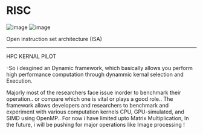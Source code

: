 # RISC

![image](https://github.com/user-attachments/assets/96a7c8fd-5b7b-4db2-a800-8f7f925f3b9e)
![image](https://github.com/user-attachments/assets/e2d2958a-d8a8-4ecb-b55e-702ae7957e78)

Open instruction set architecture (ISA)

------------------------------------------------------------------------------------------------------------------------------------------------------------------------------------------------

HPC KERNAL PILOT 

-So i desgined an Dynamic framework, which basically allows you perform high performance computation through dynammic kernal selection and Execution.

Majorly most of the researchers face issue inorder to benchmark their operation.. or compare which one is vital or plays a good role..
The framework allows developers and researchers to benchmark and experiment with various computation kernels CPU, GPU-simulated, and SIMD using OpenMP..
For now i have limited upto Matrix Multiplication, In the future, i will be pushing for major operations like Image processing !
